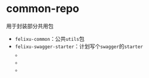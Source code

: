 # common-repo
用于封装部分共用包
- `felixu-common`：公共`utils`包
- `felixu-swagger-starter`：计划写个`swagger`的`starter`     
。       
。        
。
